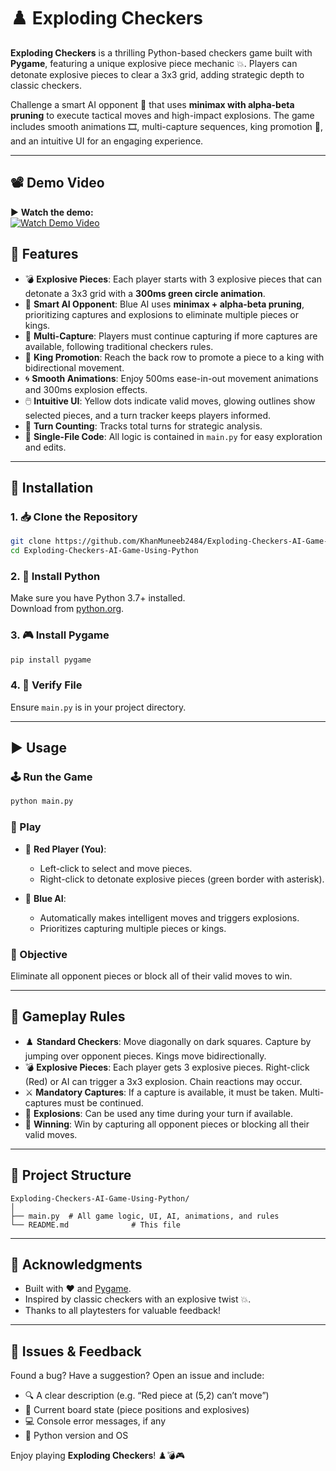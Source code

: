 
# ♟️ Exploding Checkers

**Exploding Checkers** is a thrilling Python-based checkers game built with **Pygame**, featuring a unique explosive piece mechanic 💥. Players can detonate explosive pieces to clear a 3x3 grid, adding strategic depth to classic checkers.

Challenge a smart AI opponent 🤖 that uses **minimax with alpha-beta pruning** to execute tactical moves and high-impact explosions. The game includes smooth animations 🎞️, multi-capture sequences, king promotion 👑, and an intuitive UI for an engaging experience.

---

## 📽️ Demo Video

▶️ **Watch the demo:**  
[![Watch Demo Video](https://img.shields.io/badge/Click%20to%20Watch-Demo%20Video-blue?logo=youtube)](https://drive.google.com/file/d/1WYAcRguT41h6WAzvD5Z91zI5adUUnori/view?usp=drive_link)


## 🚀 Features

- 💣 **Explosive Pieces**: Each player starts with 3 explosive pieces that can detonate a 3x3 grid with a **300ms green circle animation**.
- 🤖 **Smart AI Opponent**: Blue AI uses **minimax + alpha-beta pruning**, prioritizing captures and explosions to eliminate multiple pieces or kings.
- 🔁 **Multi-Capture**: Players must continue capturing if more captures are available, following traditional checkers rules.
- 👑 **King Promotion**: Reach the back row to promote a piece to a king with bidirectional movement.
- 🌀 **Smooth Animations**: Enjoy 500ms ease-in-out movement animations and 300ms explosion effects.
- 🖱️ **Intuitive UI**: Yellow dots indicate valid moves, glowing outlines show selected pieces, and a turn tracker keeps players informed.
- 🧠 **Turn Counting**: Tracks total turns for strategic analysis.
- 📄 **Single-File Code**: All logic is contained in `main.py` for easy exploration and edits.

---

## 🧰 Installation

### 1. 📥 Clone the Repository

```bash
git clone https://github.com/KhanMuneeb2484/Exploding-Checkers-AI-Game-Using-Python.git
cd Exploding-Checkers-AI-Game-Using-Python
```

### 2. 🐍 Install Python

Make sure you have Python 3.7+ installed.  
Download from [python.org](https://www.python.org/downloads/).

### 3. 🎮 Install Pygame

```bash
pip install pygame
```

### 4. 📁 Verify File

Ensure `main.py` is in your project directory.

---

## ▶️ Usage

### 🕹️ Run the Game

```bash
python main.py
```

### 🎲 Play

- 🔴 **Red Player (You)**:  
  - Left-click to select and move pieces.  
  - Right-click to detonate explosive pieces (green border with asterisk).

- 🔵 **Blue AI**:  
  - Automatically makes intelligent moves and triggers explosions.  
  - Prioritizes capturing multiple pieces or kings.

### 🎯 Objective

Eliminate all opponent pieces or block all of their valid moves to win.

---

## 📜 Gameplay Rules

- ♟️ **Standard Checkers**: Move diagonally on dark squares. Capture by jumping over opponent pieces. Kings move bidirectionally.
- 💣 **Explosive Pieces**: Each player gets 3 explosive pieces. Right-click (Red) or AI can trigger a 3x3 explosion. Chain reactions may occur.
- ⚔️ **Mandatory Captures**: If a capture is available, it must be taken. Multi-captures must be continued.
- 🧨 **Explosions**: Can be used any time during your turn if available.
- 🏁 **Winning**: Win by capturing all opponent pieces or blocking all their valid moves.

---

## 📁 Project Structure

```
Exploding-Checkers-AI-Game-Using-Python/
│
├── main.py  # All game logic, UI, AI, animations, and rules
└── README.md              # This file
```


---

## 🙏 Acknowledgments

- Built with ❤️ and [Pygame](https://www.pygame.org/).
- Inspired by classic checkers with an explosive twist 💥.
- Thanks to all playtesters for valuable feedback!

---

## 🐞 Issues & Feedback

Found a bug? Have a suggestion? Open an issue and include:

- 🔍 A clear description (e.g. “Red piece at (5,2) can’t move”)
- 🧩 Current board state (piece positions and explosives)
- 💻 Console error messages, if any
- 🧪 Python version and OS

Enjoy playing **Exploding Checkers**! ♟️💣🎮
